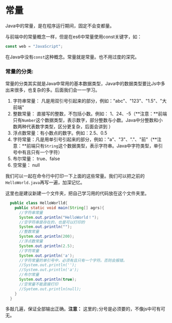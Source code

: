 # 常量

Java中的常量，是在程序运行期间，固定不会变都量。

与前端中的常量概念一样，但是在es6中常量使用const关键字，如：
```javascript 
const web = "JavaScript";
```

在Java中没有```const```这种概念。常量就是常量。也不用过度的深究。

### 常量的分类:

常量的分类其实就是Java中常用的基本数据类型，Java中的数据类型要比Js中多出来很多，也复杂的多。后面我们会一一学习。

1. 字符串常量： 凡是用双引号引起来的部分，例如："abc"、"123"、"1.5"、"大前端"
2. 整数常量： 直接写的整数，不包括小数。例如： 1、24、-5（**注意：**前端只有`Number`这个数据类型，表示数字，部分整数与小数。Java中分整数和小数两种代表数字类型，区分更复杂，后面会讲到 ）
3. 浮点数常量：有小数点的数字。例如：2.5、0.5
4. 字符常量：凡是用单引号引起来的部分，例如："a"、"3"、"."、"前"（**注意：**前端只有`String`这个数据类型，表示字符串。Java中字符类型，单引号中有且只有一个字符）
5. 布尔常量： true、false
6. 空常量： null

我们可以一起在命令行中打印一下上面的这些常量。我们可以把之前的`HelloWorld.java`再写一遍，加深记忆。

这里也是建议新建一个文件夹，把自己学习用的代码放在这个文件夹里。

```java
  public class HelloWorlld{
    public static void main(String[] agrs){
      //字符串常量
      System.out.println("HelloWorld！");
      //空字符串是存在的，也是可以打印的
      System.out.println("");
      //整数常量
      System.out.println(200);
      //浮点数常量
      System.out.println(2.5);
      //字符常量
	  System.out.println('a');
      //字符常量的单引号中，必须有且只有一个字符。否则会报错。
      //System.out.println('');
      //System.out.println('a');
      //布尔常量
	  System.out.println(true);
      //空常量不能直接打印
      //Syetem.out.println(null);
    }
  }
```

多敲几遍，保证全部输出正确。**注意：** 这里的`;`分号是必须要的，不像js中可有可无。
